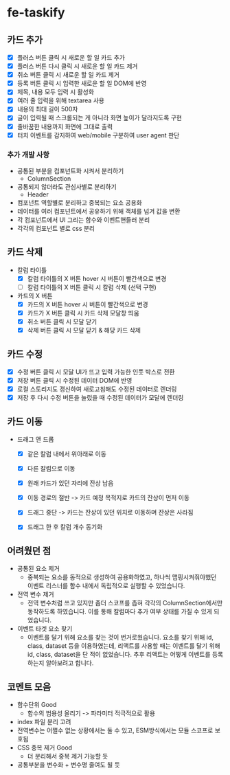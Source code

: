 # fe-taskify

## 카드 추가

- [x] 플러스 버튼 클릭 시 새로운 할 일 카드 추가
- [x] 플러스 버튼 다시 클릭 시 새로운 할 일 카드 제거
- [x] 취소 버튼 클릭 시 새로운 할 일 카드 제거
- [x] 등록 버튼 클릭 시 입력한 새로운 할 일 DOM에 반영
- [x] 제목, 내용 모두 입력 시 활성화
- [x] 여러 줄 입력을 위해 textarea 사용
- [x] 내용의 최대 길이 500자
- [x] 글이 입력될 때 스크롤되는 게 아니라 화면 높이가 달라지도록 구현
- [x] 줄바꿈한 내용까지 화면에 그대로 출력
- [x] 터치 이벤트를 감지하여 web/mobile 구분하여 user agent 판단

### 추가 개발 사항

- 공통된 부분을 컴포넌트화 시켜서 분리하기
  - ColumnSection
- 공통되지 않더라도 관심사별로 분리하기
  - Header
- 컴포넌트 역할별로 분리하고 중복되는 요소 공용화
- 데이터를 여러 컴포넌트에서 공유하기 위해 객체를 넘겨 값을 변환
- 각 컴포넌트에서 UI 그리는 함수와 이벤트핸들러 분리
- 각각의 컴포넌트 별로 css 분리

## 카드 삭제

- 칼럼 타이틀
  - [x] 칼럼 타이틀의 X 버튼 hover 시 버튼이 빨간색으로 변경
  - [ ] 칼럼 타이틀의 X 버튼 클릭 시 칼럼 삭제 (선택 구현)

- 카드의 X 버튼
  - [x] 카드의 X 버튼 hover 시 버튼이 빨간색으로 변경
  - [x] 카드가 X 버튼 클릭 시 카드 삭제 모달창 띄움
  - [x] 취소 버튼 클릭 시 모달 닫기
  - [x] 삭제 버튼 클릭 시 모달 닫기 & 해당 카드 삭제

## 카드 수정

- [x] 수정 버튼 클릭 시 모달 UI가 뜨고 입력 가능한 인풋 박스로 전환
- [x] 저장 버튼 클릭 시 수정된 데이터 DOM에 반영
- [x] 로컬 스토리지도 갱신하여 새로고침해도 수정된 데이터로 렌더링
- [x] 저장 후 다시 수정 버튼을 눌렀을 때 수정된 데이터가 모달에 렌더링

## 카드 이동

- 드래그 앤 드롭
  - [x] 같은 칼럼 내에서 위아래로 이동
  - [x] 다른 칼럼으로 이동
  - [x] 원래 카드가 있던 자리에 잔상 남음
  - [x] 이동 경로의 절반 -> 카드 예정 목적지로 카드의 잔상이 먼저 이동
  - [x] 드래그 중단 -> 카드는 잔상이 있던 위치로 이동하며 잔상은 사라짐
  - [x] 드래그 한 후 칼럼 개수 동기화


## 어려웠던 점

- 공통된 요소 제거
  - 중복되는 요소를 동적으로 생성하여 공용화하였고, 하나씩 맵핑시켜줘야했던 이벤트 리스너를 함수 내에서 독립적으로 실행할 수 있었습니다.
- 전역 변수 제거
  - 전역 변수처럼 쓰고 있지만 좀더 스코프를 좁혀 각각의 ColumnSection에서만 동작하도록 하였습니다. 이를 통해 칼럼마다 추가 여부 상태를 가질 수 있게 되었습니다.
- 이벤트 타겟 요소 찾기
  - 이벤트를 달기 위해 요소를 찾는 것이 번거로웠습니다. 요소를 찾기 위해 id, class, dataset 등을 이용하였는데, 리액트를 사용할 때는 이벤트를 달기 위해 id, class, dataset을 단 적이 없었습니다. 추후 리액트는 어떻게 이벤트를 등록하는지 알아보려고 합니다.


## 코멘트 모음

- 함수단위 Good
  - 함수의 범용성 올리기 -> 파라미터 적극적으로 활용
- index 파일 분리 고려
- 전역변수는 어쩔수 없는 상황에서는 둘 수 있고, ESM방식에서는 모듈 스코프로 보호됨
- CSS 중복 제거 Good
  - 더 분리해서 중복 제거 가능할 듯
- 공통부분을 변수화 + 변수명 줄여도 될 듯

